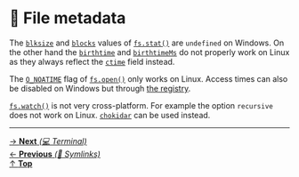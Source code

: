 # 📂 File metadata

The [`blksize`](https://nodejs.org/api/fs.html#fs_stats_blksize) and
[`blocks`](https://nodejs.org/api/fs.html#fs_stats_blocks) values of
[`fs.stat()`](https://nodejs.org/api/fs.html#fs_fs_stat_path_options_callback)
are `undefined` on Windows. On the other hand the
[`birthtime`](https://nodejs.org/api/fs.html#fs_stats_birthtime) and
[`birthtimeMs`](https://nodejs.org/api/fs.html#fs_stats_birthtimems) do not
properly work on Linux as they always reflect the
[`ctime`](https://nodejs.org/api/fs.html#fs_stat_time_values) field instead.

The [`O_NOATIME`](https://nodejs.org/api/fs.html#fs_file_open_constants) flag
of
[`fs.open()`](https://nodejs.org/api/fs.html#fs_fs_open_path_flags_mode_callback)
only works on Linux. Access times can also be disabled on Windows but through
[the registry](https://docs.microsoft.com/en-us/windows-server/administration/windows-commands/fsutil-behavior#remarks).

[`fs.watch()`](https://nodejs.org/api/fs.html#fs_caveats) is not very
cross-platform. For example the option `recursive` does not work on Linux.
[`chokidar`](https://github.com/paulmillr/chokidar) can be used instead.

<hr>

[→ **Next** _(💻 Terminal)_](../terminal/README.md)<br>
[← **Previous** _(📂 Symlinks)_](symlinks.md)<br>
[↑ **Top**](README.md)<br>
